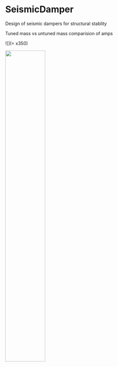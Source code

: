 # SeismicDamper
Design of seismic dampers for structural stablity


Tuned mass vs untuned mass comparision of amps

![](= x350)

<img src="https://i.imgur.com/MIxyzi5.png" data-canonical-src="https://i.imgur.com/MIxyzi5.png" width="50%" height="50%" />

